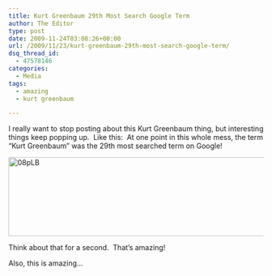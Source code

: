 ```yaml
---
title: Kurt Greenbaum 29th Most Search Google Term
author: The Editor
type: post
date: 2009-11-24T03:08:26+00:00
url: /2009/11/23/kurt-greenbaum-29th-most-search-google-term/
dsq_thread_id:
  - 47578146
categories:
  - Media
tags:
  - amazing
  - kurt greenbaum

---
```

I really want to stop posting about this Kurt Greenbaum thing, but interesting things keep popping up.  Like this:  At one point in this whole mess, the term &#8220;Kurt Greenbaum&#8221; was the 29th most searched term on Google!

[<img class="aligncenter size-full wp-image-2400" title="08pLB" src="http://punchingkitty.com/wp-content/uploads/2009/11/08pLB.png" alt="08pLB" width="600" height="156" srcset="http://media.punchingkitty.com/wordpress/2009/11/08pLB.png 600w, http://media.punchingkitty.com/wordpress/2009/11/08pLB-300x78.png 300w" sizes="(max-width: 600px) 100vw, 600px" />][1]

Think about that for a second.  That&#8217;s amazing!

Also, this is amazing&#8230;

 [1]: http://punchingkitty.com/wp-content/uploads/2009/11/08pLB.png